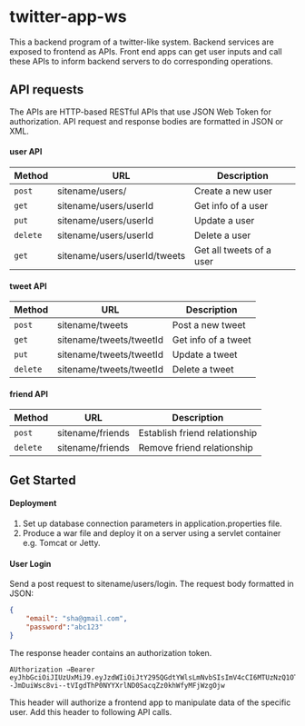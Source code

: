 # twitter-app-ws

This a backend program of a twitter-like system. Backend services are exposed to frontend as APIs. Front end apps can get user inputs and call these APIs to inform backend servers to do corresponding operations.



## API requests

The APIs are HTTP-based RESTful APIs that use JSON Web Token for authorization. API request and response bodies are formatted in JSON or XML.


#### user API

| Method   | URL                                         | Description              |
| -------- | ------------------------------------------- | ------------------------ |
| `post`   | sitename/users/                             | Create a new user        |
| `get`    | sitename/users/userId                       | Get info of a user       |
| `put`    | sitename/users/userId                       | Update a user            |
| `delete` | sitename/users/userId                       | Delete a user            |
| `get`    | sitename/users/userId/tweets                | Get all tweets of a user |



#### tweet API

| Method   | URL                                    | Description         |
| -------- | -------------------------------------- | ------------------- |
| `post`   | sitename/tweets                        | Post a new tweet    |
| `get`    | sitename/tweets/tweetId                | Get info of a tweet |
| `put`    | sitename/tweets/tweetId                | Update a tweet      |
| `delete` | sitename/tweets/tweetId                | Delete a tweet      |



#### friend API

| Method   | URL                             | Description                   |
| -------- | ------------------------------- | ----------------------------- |
| `post`   | sitename/friends                | Establish friend relationship |
| `delete` | sitename/friends                | Remove friend relationship    |



## Get Started

#### Deployment

1. Set up database connection parameters in application.properties file.
2. Produce a war file and deploy it on a server using a servlet container e.g. Tomcat or Jetty.

#### User Login

Send a post request to sitename/users/login. The request body formatted in JSON:

```json
{
    "email": "sha@gmail.com",
    "password":"abc123"
}
```

The response header contains an authorization token.

```http
AUthorization →Bearer eyJhbGciOiJIUzUxMiJ9.eyJzdWIiOiJtY295QGdtYWlsLmNvbSIsImV4cCI6MTUzNzQ1OTM2M30.FvRlDENJsV3ihjgSw8zCMyebNoBIqlXm--JmDuiWsc8vi--tVIgdThP0NYYXrlND0SacqZz0khWfyMFjWzgOjw
```

This header will authorize a frontend app to manipulate data of the specific user. Add this header to following API calls.

